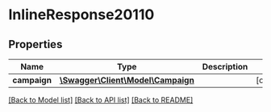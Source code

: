 # InlineResponse20110

## Properties
Name | Type | Description | Notes
------------ | ------------- | ------------- | -------------
**campaign** | [**\Swagger\Client\Model\Campaign**](Campaign.md) |  | [optional] 

[[Back to Model list]](../README.md#documentation-for-models) [[Back to API list]](../README.md#documentation-for-api-endpoints) [[Back to README]](../README.md)


